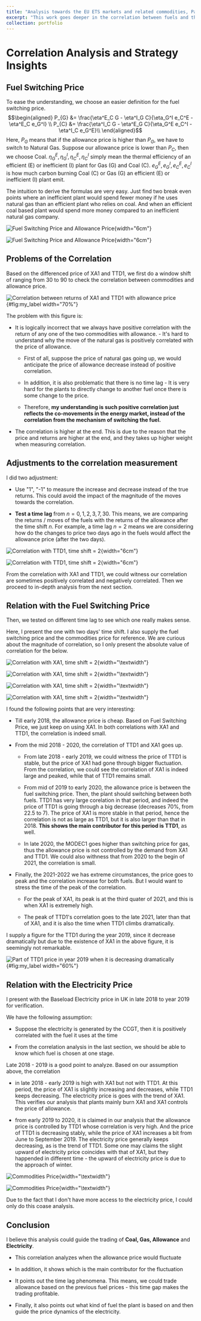 ```yaml
---
title: "Analysis towards the EU ETS markets and related commodities, Part B - Time Lag, Correlation and Trading Strategy"
excerpt: "This work goes deeper in the correlation between fuels and the EU ETS price. We discovered time lag behavior, specific correlation between different commodities with the EU ETS price and based on this, we could come up a strategy to trade. We did many adjustments in order to get hold of such correlation."
collection: portfolio
---
```



Correlation Analysis and Strategy Insights
====================

Fuel Switching Price
--------------------

To ease the understanding, we choose an easier definition for the fuel
switching price. $$\begin{aligned}
       P_{G} &= \frac{\eta^E_C G - \eta^I_G C}{\eta_G^I e_C^E - \eta^E_C e_G^I} \\
       P_{C} &= \frac{\eta^I_C G - \eta^E_G C}{\eta_G^E e_C^I - \eta^I_C e_G^E}\\
\end{aligned}$$ Here, $P_G$ means that if the allowance price is higher
than $P_G$, we have to switch to Natural Gas. Suppose our allowance
price is lower than $P_C$, then we choose Coal.
$\eta^E_G, \eta^I_G, \eta^E_C, \eta^I_C$ simply mean the thermal
efficiency of an efficient (E) or inefficient (I) plant for Gas (G) and
Coal (C). $e^E_G, e^I_G, e^E_C, e^I_C$ is how much carbon burning Coal
(C) or Gas (G) an efficient (E) or inefficient (I) plant emit.

The intuition to derive the formulas are very easy. Just find two break
even points where an inefficient plant would spend fewer money if he
uses natural gas than an efficient plant who relies on coal. And when an
efficient coal based plant would spend more money compared to an
inefficient natural gas company.

![Fuel Switching Price and Allowance
Price](/images/EU_ETS_2/Adjusted_fuel_Price.png){width="6cm"}

![Fuel Switching Price and Allowance Price](/images/EU_ETS_2/FS_Price.png){width="6cm"}

Problems of the Correlation
---------------------------

Based on the differenced price of XA1 and TTD1, we first do a window
shift of ranging from 30 to 90 to check the correlation between
commodities and allowance price.

![Correlation between returns of XA1 and TTD1 with allowance
price](/images/EU_ETS_2/corr_XA1_TTD1_unadjusted.png){#fig:my_label width="70%"}

The problem with this figure is:

-   It is logically incorrect that we always have positive correlation
    with the return of any one of the two commodities with allowance. -
    It's hard to understand why the move of the natural gas is
    positively correlated with the price of allowance.

    -   First of all, suppose the price of natural gas going up, we
        would anticipate the price of allowance decrease instead of
        positive correlation.

    -   In addition, it is also problematic that there is no time lag -
        It is very hard for the plants to directly change to another
        fuel once there is some change to the price.

    -   Therefore, **my understanding is such positive correlation just
        reflects the co-movements in the energy market, instead of the
        correlation from the mechanism of switching the fuel.**

-   The correlation is higher at the end. This is due to the reason that
    the price and returns are higher at the end, and they takes up
    higher weight when measuring correlation.

Adjustments to the correlation measurement
------------------------------------------

I did two adjustment:

-   Use \"1\", \"-1\" to measure the increase and decrease instead of
    the true returns. This could avoid the impact of the magnitude of
    the moves towards the correlation.

-   **Test a time lag** from $n = 0, 1 ,2, 3, 7, 30$. This means, we are
    comparing the returns / moves of the fuels with the returns of the
    allowance after the time shift $n$. For example, a time lag $n = 2$
    means we are considering how do the changes to price two days ago in
    the fuels would affect the allowance price (after the two days).

![Correlation with TTD1, time shift =
2](/images/EU_ETS_2/corr_XA1_shifted.png){width="6cm"}

![Correlation with TTD1, time shift =
2](/images/EU_ETS_2/corr_TTD1_shifted.png){width="6cm"}

From the correlation with XA1 and TTD1, we could witness our correlation
are sometimes positively correlated and negatively correlated. Then we
proceed to in-depth analysis from the next section.

Relation with the Fuel Switching Price
--------------------------------------

Then, we tested on different time lag to see which one really makes
sense.

Here, I present the one with two days' time shift. I also supply the
fuel switching price and the commodities price for reference. We are
curious about the magnitude of correlation, so I only present the
absolute value of correlation for the below.

![Correlation with XA1, time shift =
2](/images/EU_ETS_2/FS_Price.png){width="\\textwidth"}

![Correlation with XA1, time shift =
2](/images/EU_ETS_2/TTD1_abs_corr.png){width="\\textwidth"}

![Correlation with XA1, time shift =
2](/images/EU_ETS_2/Adjusted_fuel_Price.png){width="\\textwidth"}

![Correlation with XA1, time shift =
2](/images/EU_ETS_2/XA1_abs_corr.png){width="\\textwidth"}

I found the following points that are very interesting:

-   Till early 2018, the allowance price is cheap. Based on Fuel
    Switching Price, we just keep on using XA1. In both correlations
    with XA1 and TTD1, the correlation is indeed small.

-   From the mid 2018 - 2020, the correlation of TTD1 and XA1 goes up.

    -   From late 2018 - early 2019, we could witness the price of TTD1
        is stable, but the price of XA1 had gone through bigger
        fluctuation. From the correlation, we could see the correlation
        of XA1 is indeed large and peaked, while that of TTD1 remains
        small.

    -   From mid of 2019 to early 2020, the allowance price is between
        the fuel switching price. Then, the plant should switching
        between both fuels. TTD1 has very large corelation in that
        period, and indeed the price of TTD1 is going through a big
        decrease (decreases 70%, from 22.5 to 7). The price of XA1 is
        more stable in that period, hence the correlation is not as
        large as TTD1, but it is also larger than that in 2018. **This
        shows the main contributor for this period is TTD1**, as well.

    -   In late 2020, the MODEC1 goes higher than switching price for
        gas, thus the allowance price is not controlled by the demand
        from XA1 and TTD1. We could also withness that from 2020 to the
        begin of 2021, the correlation is small.

-   Finally, the 2021-2022 we has extreme circumstances, the price goes
    to peak and the correlation increase for both fuels. But I would
    want to stress the time of the peak of the correlation.

    -   For the peak of XA1, its peak is at the third quater of 2021,
        and this is when XA1 is extremely high.

    -   The peak of TTD1's correlation goes to the late 2021, later than
        that of XA1, and it is also the time when TTD1 climbs
        dramatically.

I supply a figure for the TTD1 during the year 2019, since it decrease
dramatically but due to the existence of XA1 in the above figure, it is
seemingly not remarkable.

![Part of TTD1 price in year 2019 when it is decreasing
dramatically](/images/EU_ETS_2/part_of_TTD1.png){#fig:my_label width="60%"}

Relation with the Electricity Price
-----------------------------------

I present with the Baseload Electricity price in UK in late 2018 to year
2019 for verification.

We have the following assumption:

-   Suppose the electricity is generated by the CCGT, then it is
    positively correlated with the fuel it uses at the time

-   From the correlation analysis in the last section, we should be able
    to know which fuel is chosen at one stage.

Late 2018 - 2019 is a good point to analyze. Based on our assumption
above, the correlation

-   in late 2018 - early 2019 is high with XA1 but not with TTD1. At
    this period, the price of XA1 is slightly increasing and decreases,
    while TTD1 keeps decreasing. The electricity price is goes with the
    trend of XA1. This verifies our analysis that plants mainly burn XA1
    and XA1 controls the price of allowance.

-   from early 2019 to 2020, it is claimed in our analysis that the
    allowance price is controlled by TTD1 whose correlation is very
    high. And the price of TTD1 is decreasing stably, while the price of
    XA1 increases a bit from June to September 2019. The electricity
    price generally keeps decreasing, as is the trend of TTD1. Some one
    may claims the slight upward of electricity price coincides with
    that of XA1, but they happended in different time - the upward of
    electricity price is due to the approach of winter.

![Commodities Price](/images/EU_ETS_2/electricity-prices-day-a.png){width="\\textwidth"}

![Commodities Price](/images/EU_ETS_2/Adjusted_fuel_Price.png){width="\\textwidth"}

Due to the fact that I don't have more access to the electricity price,
I could only do this coase analysis.

Conclusion
----------

I believe this analysis could guide the trading of **Coal, Gas,
Allowance** and **Electricity**.

-   This correlation analyzes when the allowance price would fluctuate

-   In addition, it shows which is the main contributor for the
    fluctuation

-   It points out the time lag phenomena. This means, we could trade
    allowance based on the previous fuel prices - this time gap makes
    the trading profitable.

-   Finally, it also points out what kind of fuel the plant is based on
    and then guide the price dynamics of the electricity.
